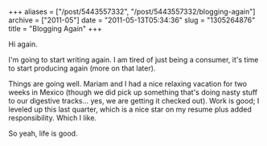 +++
aliases = ["/post/5443557332", "/post/5443557332/blogging-again"]
archive = ["2011-05"]
date = "2011-05-13T05:34:36"
slug = "1305264876"
title = "Blogging Again"
+++

Hi again.

I'm going to start writing again.  I am tired of just being a consumer,
it's time to start producing again (more on that later).

Things are going well.  Mariam and I had a nice relaxing vacation for two
weeks in Mexico (though we did pick up something that's doing nasty stuff
to our digestive tracks... yes, we are getting it checked out).  Work is
good; I leveled up this last quarter, which is a nice star on my resume
plus added responsibility.  Which I like.

So yeah, life is good.
